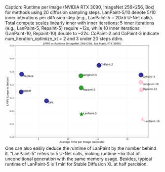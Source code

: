 Caption: Runtime per image (NVIDIA RTX 3090, ImageNet 256×256, Box) for methods using 20 diffusion sampling steps. LanPaint-5/10 denote 5/10 inner interations per diffusion step (e.g., LanPaint-5 = 20×5 U-Net calls). Total compute scales linearly inner with inner iterations: 5 inner iterations (e.g., LanPaint-5, Repaint-5) require ~12s, while 10 inner iterations (LanPaint-10, Repaint-10) double to ~22s. CoPaint-2 and CoPaint-3 indicate num_iteration_optimize_xt = 2 and 3 under 20 steps ddim.
![RunTime](https://github.com/MyAnonymousGitAccount/ICML2025Re/blob/main/IMGRUNTIME.png?raw=true)
One can also easily deduce the runtime of LanPaint by the number behind it. “LanPaint-5” refers to 5 U-Net calls, making runtime ~5x that of unconditional generation with the same memory usage. Besides, typical runtime of LanPaint-5 is 1 min for Stable Diffusion XL at half percision.
